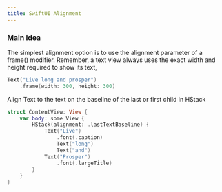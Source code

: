 ```yaml
---
title: SwiftUI Alignment
---
```


### Main Idea

The simplest alignment option is to use the alignment parameter of a frame() modifier. Remember, a text view always uses the exact width and height required to show its text,
```swift 
Text("Live long and prosper")
    .frame(width: 300, height: 300)
```
Align Text to the text on the baseline of the last or first child in HStack
```swift
struct ContentView: View {
    var body: some View {
        HStack(alignment: .lastTextBaseline) {
            Text("Live")
                .font(.caption)
                Text("long")
                Text("and")
            Text("Prosper")
                .font(.largeTitle)
        }
    }
}
```
